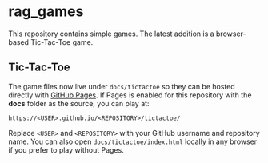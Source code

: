 # rag_games

This repository contains simple games. The latest addition is a browser-based Tic-Tac-Toe game.

## Tic-Tac-Toe

The game files now live under `docs/tictactoe` so they can be hosted directly with
[GitHub Pages](https://docs.github.com/pages/getting-started-with-github-pages).
If Pages is enabled for this repository with the **docs** folder as the source,
you can play at:

```
https://<USER>.github.io/<REPOSITORY>/tictactoe/
```

Replace `<USER>` and `<REPOSITORY>` with your GitHub username and repository
name. You can also open `docs/tictactoe/index.html` locally in any browser if
you prefer to play without Pages.
